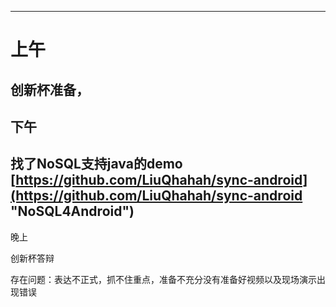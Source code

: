-------------
上午
======
创新杯准备，
----
下午
----
找了NoSQL支持java的demo [https://github.com/LiuQhahah/sync-android](https://github.com/LiuQhahah/sync-android "NoSQL4Android")
----
晚上

创新杯答辩

存在问题：表达不正式，抓不住重点，准备不充分没有准备好视频以及现场演示出现错误